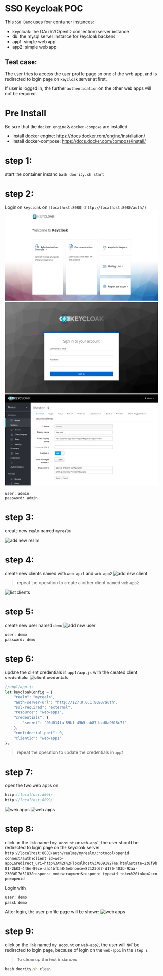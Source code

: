 SSO Keycloak POC
=====================
This `SSO Demo` uses four container instances:
- keycloak: the OAuth2(OpenID connection) server instance
- db: the mysql server instance for keycloak backend
- app1: simple web app
- app2: simple web app


## Test case:
The user tries to access the user profile page on one of the web app,
and is redirected to login page on `keycloak` server at first.

If user is logged in, the further `authentication` on the other web apps will
not be required.


# Pre Install
Be sure that the `docker engine` & `docker-compose` are installed.

- Install docker engine: https://docs.docker.com/engine/installation/
- Install docker-compose: https://docs.docker.com/compose/install/


# step 1: 
start the container instanc
`bash doority.sh start`


# step 2: 
Login on `keycloak` on `[localhost:8080](http://localhost:8080/auth/)`
![login keycloak](img/01.png)
![login keycloak](img/02.png)
![login keycloak](img/03.png)

```angular2html
user: admin
password: admin
```


# step 3: 
create new `realm` named `myrealm`

![add new realm](img/add_realm.png)


# step 4: 
create new clients named with `web-app1` and `web-app2`
![add new client](img/add_client_web_app1.png)

> repeat the operation to create another client named `web-app2`

![list clients](img/create_clients.png)

# step 5:
create new user named `demo`
![add new user](img/add_user_demo.png)
```angular2html
user: demo
password: demo
```


# step 6:
update the client credentials in `app1/app.js` with the created client credentials:
![ client credentails](img/client_credentials.png)
```javascript
//app1/app.js
let keycloakConfig = {
    "realm": "myrealm",
    "auth-server-url": "http://127.0.0.1:8080/auth",
    "ssl-required": "external",
    "resource": "web-app1",
    "credentials": {
        "secret": "90d014fa-89bf-45b5-ab87-bcd8a9028c7f"
    },
    "confidential-port": 0,
    "clientId": "web-app1"
};
```

> repeat the operation to update the credentials in `app2`

# step 7:
open the two web apps on
```javascript
http://localhost:8091/
http://localhost:8092/
```
![ web apps](img/web_app1.png)
![ web apps](img/web_app2.png)

# step 8:
click on the link named `my account` on `web-app1`, the user should be redirected
to login page on the keycloak server `http://localhost:8080/auth/realms/myrealm/protocol/openid-connect/auth?client_id=web-app1&redirect_uri=http%3A%2F%2Flocalhost%3A8091%2Fme.html&state=228f9b01-2b83-446e-89ce-aac4bfba845e&nonce=82123d67-d176-403b-92aa-2303617d5183&response_mode=fragment&response_type=id_token%20token&scope=openid`

Login with
```javascript
user: demo
passL demo
```
After login, the user profile page will be shown:
![ web apps](img/user_profile.png)


# step 9:
click on the link named `my account` on `web-app2`, the user will `NOT` be redirected 
to login page, because of login on the `web-app1` in the `step 8`.



> To clean up the test instances
```javascript
bash doority.sh clean
```
